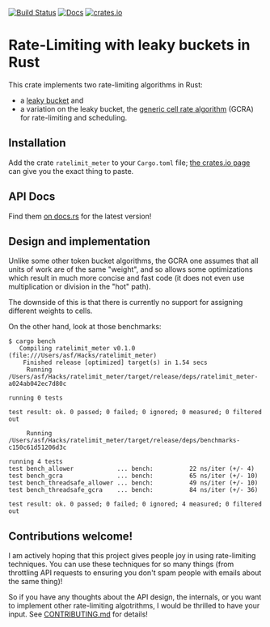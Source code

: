 [![Build Status](https://travis-ci.org/antifuchs/ratelimit_meter.svg?branch=master)](https://travis-ci.org/antifuchs/ratelimit_meter) [![Docs](https://docs.rs/ratelimit_meter/badge.svg)](https://docs.rs/ratelimit_meter/) [![crates.io](https://img.shields.io/crates/v/ratelimit_meter.svg)](https://crates.io/crates/ratelimit_meter)

# Rate-Limiting with leaky buckets in Rust

This crate implements two rate-limiting algorithms in Rust:
* a [leaky bucket](https://en.wikipedia.org/wiki/Leaky_bucket#As_a_meter) and
* a variation on the leaky bucket, the
  [generic cell rate algorithm](https://en.wikipedia.org/wiki/Generic_cell_rate_algorithm) (GCRA)
  for rate-limiting and scheduling.

## Installation

Add the crate `ratelimit_meter` to your `Cargo.toml`
file; [the crates.io page](https://crates.io/crates/ratelimit_meter)
can give you the exact thing to paste.

## API Docs

Find them [on docs.rs](https://docs.rs/ratelimit_meter/) for the latest version!

## Design and implementation

Unlike some other token bucket algorithms, the GCRA one assumes that
all units of work are of the same "weight", and so allows some
optimizations which result in much more concise and fast code (it does
not even use multiplication or division in the "hot" path).

The downside of this is that there is currently no support for
assigning different weights to cells.

On the other hand, look at those benchmarks:

```
$ cargo bench
   Compiling ratelimit_meter v0.1.0 (file:///Users/asf/Hacks/ratelimit_meter)
    Finished release [optimized] target(s) in 1.54 secs
     Running /Users/asf/Hacks/ratelimit_meter/target/release/deps/ratelimit_meter-a024ab042ec7d80c

running 0 tests

test result: ok. 0 passed; 0 failed; 0 ignored; 0 measured; 0 filtered out

     Running /Users/asf/Hacks/ratelimit_meter/target/release/deps/benchmarks-c150c61d51206d3c

running 4 tests
test bench_allower            ... bench:          22 ns/iter (+/- 4)
test bench_gcra               ... bench:          65 ns/iter (+/- 10)
test bench_threadsafe_allower ... bench:          49 ns/iter (+/- 10)
test bench_threadsafe_gcra    ... bench:          84 ns/iter (+/- 36)

test result: ok. 0 passed; 0 failed; 0 ignored; 4 measured; 0 filtered out
```

## Contributions welcome!

I am actively hoping that this project gives people joy in using
rate-limiting techniques. You can use these techniques for so many
things (from throttling API requests to ensuring you don't spam people
with emails about the same thing)!

So if you have any thoughts about the API design, the internals, or
you want to implement other rate-limiting algotrithms, I would be
thrilled to have your input. See [CONTRIBUTING.md](CONTRIBUTING.md)
for details!
